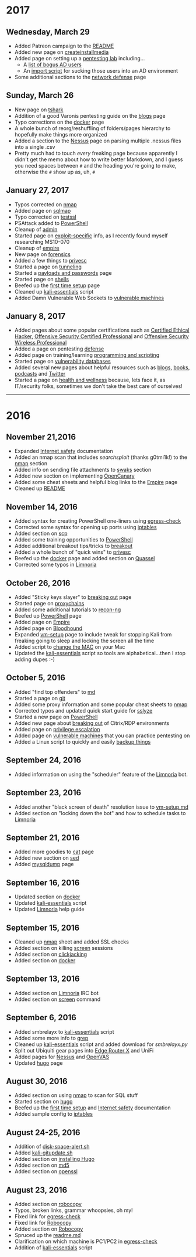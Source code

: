 # 2017
## Wednesday, March 29
* Added Patreon campaign to the [README](README.md)
* Added new page on [createinstallmedia](cmdline/mac/createinstallmedia.md)
* Added page on setting up a [pentesting lab](pentesting/lab/index.md) including...
  * A [list of bogus AD users](pentesting/lab/lusers.csv)
  * An [import script](pentesting/lab/import-ad-users.ps1) for sucking those users into an AD environment
* Some additional sections to the [network defense](pentesting/netpen/defense-hardening.md) page

## Sunday, March 26
* New page on [tshark](cmdline/linux/tshark.md)
* Addition of a good Varonis pentesting guide on the [blogs](resources/blogs.md) page
* Typo corrections on the [docker](web/docker.md) page
* A whole bunch of reorg/reshuffling of folders/pages hierarchy to hopefully make things more organized
* Added a section to the [Nessus](pentesting/vulnerability-scanners/nessus.md) page on parsing multiple .nessus files into a single .csv
* Pretty much had to touch *every* freaking page because apparently I didn't get the memo about how to write better Markdown, and I guess you need spaces between `#` and the heading you're going to make, otherwise the `#` show up as, uh, `#`


## January 27, 2017
* Typos corrected on [nmap](cmdline/linux/nmap.md)
* Added page on [sqlmap](cmdline/linux/sqlmap.md)
* Typo corrected on [testssl](cmdline/linux/testssl.md)
* PSAttack added to [PowerShell](cmdline/windows/powershell.md)
* Cleanup of [admin](pentesting/admin/admin.md)
* Started page on [exploit-specific](pentesting/exploit-info/exploit-info.md) info, as I recently found myself researching MS10-070
* Cleanup of [empire](pentesting/netpen/empire.md)
* New page on [forensics](pentesting/netpen/forensics.md)
* Added a few things to [privesc](pentesting/netpen/privesc.md)
* Started a page on [tunneling](pentesting/netpen/tunneling.md) 
* Started a [payloads and passwords](pentesting/payloads/payloads-and-passwords.md) page
* Started page on [shells](pentesting/webapp/shells.md)
* Beefed up the [first time setup](resources/best-practices/1sttimesetup.md) page
* Cleaned up [kali-essentials](scripts/linux/kali-essentials.sh) script
* Added Damn Vulnerable Web Sockets to [vulnerable machines](training/vulnerable-machines.md)

## January 8, 2017
* Added pages about some popular certifications such as [Certified Ethical Hacker](certifications/ceh.md), [Offensive Security Certified Professional](certifications/oscp.md) and [Offensive Security Wireless Professional](certifications/oswp.md)
* Added a page on pentesting [defense](pentesting/netpen/defense-hardening.md)
* Added page on training/learning [programming and scripting](training/programming-and-scripting.md)
* Started page on [vulnerability databases](pentesting/vulnerability-scanners/vulnerability-databases.md)
* Added several new pages about helpful resources such as [blogs](resources/blogs.md), [books](resources/books.md), [podcasts](resources/podcasts.md) and [Twitter](resources/twitter.md)
* Started a page on [health and wellness](resources/health-and-wellness.md) because, lets face it, as IT/security folks, sometimes we don't take the best care of ourselves!

---

# 2016

## November 21,2016
* Expanded [Internet safety](best-practices/internetsafety.md) documentation
* Added an nmap scan that includes *searchsploit* (thanks g0tmi1k!) to the [nmap](cmdline/linux/nmap.md) section
* Added info on sending file attachments to [swaks](cmdline/linux/swaks.md) section
* Added new section on implementing [OpenCanary](pentesting/honeypots/opencanary.md)
* Added some cheat sheets and helpful blog links to the [Empire](pentesting/netpen/empire.md) page
* Cleaned up [README](README.md)

## November 14, 2016
* Added syntax for creating PowerShell one-liners using [egress-check](cmdline/linux/egress-check.md)
* Corrected some syntax for opening up ports using [iptables](cmdline/linux/iptables.md)
* Added section on [scp](cmdline/linux/scp.md)
* Added some training opportunities to [PowerShell](cmdline/windows/powershell.md) 
* Added additional breakout tips/tricks to [breakout](pentesting/netpen/breakout.md) 
* Added a whole bunch of "quick wins" to [privesc](pentesting/netpen/privesc.md)
* Beefed up the [docker](web/docker.md) page and added section on [Quassel](web/docker.md/#quassel)
* Corrected some typos in [Limnoria](web/limnoria.md)

## October 26, 2016
* Added "Sticky keys slayer" to [breaking out](pentesting/netpen/breakout.md) page
* Started page on [proxychains](cmdline/linux/proxychains.md)
* Added some additional tutorials to [recon-ng](cmdline/linux/recon-ng.md)
* Beefed up [PowerShell](cmdline/windows/powershell.md) page
* Added page on [Empire](pentesting/netpen/empire.md)
* Added page on [Bloodhound](pentesting/netpen/bloodhound.md)
* Expanded [vm-setup](pentesting/vm-setup/vm-setup.md) page to include tweak for stopping Kali from freaking going to sleep and locking the screen all the time
* Added script to [change the MAC](scripts/mac/changemac.md) on your Mac
* Updated the [kali-essentials](scripts/linux/kali-essentials.sh) script so tools are alphabetical...then I stop adding dupes :-)

## October 5, 2016
* Added "find top offenders" to [md](cmdline/linux/du.md)
* Started a page on [git](cmdline/linux/git.md)
* Added some proxy information and some popular cheat sheets to [nmap](cmdline/linux/nmap.md)
* Corrected typos and updated quick start guide for [sslyze](cmdline/linux/sslyze.md)
* Started a new page on [PowerShell](cmdline/windows/powershell.md)
* Added new page about [breaking out](pentesting/netpen/breakout.md) of Citrix/RDP environments
* Added page on [privilege escalation](pentesting/netpen/privesc.md)
* Added page on [vulnerable machines](pentesting/training/vulnerablemachines.md) that you can practice pentesting on
* Added a Linux script to quickly and easily [backup things](scripts/linux/backup-stuff.sh)

## September 24, 2016
* Added information on using the "scheduler" feature of the [Limnoria](web/limnoria.md) bot.

## September 23, 2016
* Added another "black screen of death" resolution issue to [vm-setup.md](pentesting/vm-setup/vm-setup.md)
* Added section on "locking down the bot" and how to schedule tasks to [Limnoria](web/limnoria.md)

## September 21, 2016
* Added more goodies to [cat](cmdline/linux/cat.md) page
* Added new section on [sed](cmdline/linux/sed.md)
* Added [mysqldump](cmdline/linux/mysqldump.md) page

## September 16, 2016
* Updated section on [docker](web/docker.md)
* Updated [kali-essentials](scripts/linux/kali-essentials.sh) script
* Updated [Limnoria](web/limnoria.md) help guide

## September 15, 2016
* Cleaned up [nmap](cmdline/linux/nmap.md) sheet and added SSL checks
* Added section on killing [screen](cmdline/linux/screen.md) sessions
* Added section on [clickjacking](pentesting/webapp/clickjacking.md)
* Added section on [docker](web/docker.md)

## September 13, 2016
* Added section on [Limnoria](web/limnoria.md) IRC bot
* Added section on [screen](cmdline/linux/screen.md) command

## September 6, 2016
* Added smbrelayx to [kali-essentials](scripts/kali-essentials.sh) script 
* Added some more info to [grep](cmdline/linux/grep.md)
* Cleaned up [kali-essentials](scripts/linux/kali-essentials.sh) script and added download for *smbrelayx.py*
* Split out Ubiquiti gear pages into [Edge Router X](hardware/ubiquiti/edgerouterx/erx.md) and UniFi
* Added pages for [Nessus](pentesting/vulnerability-scanners/nessus.md) and [OpenVAS](pentesting/vulnerability-scanners/openvas.md) 
* Updated [hugo](web/hugo.md) page

## August 30, 2016
* Added section on using [nmap](cmdline/linux/nmap.md) to scan for SQL stuff
* Started section on [hugo](web/hugo.md)
* Beefed up the [first time setup](best-practices/1sttimesetup.md) and [Internet safety](best-practices/internetsafety.md) documentation
* Added sample config to [iptables](cmdline/linux/iptables.md)

## August 24-25, 2016
* Addition of [disk-space-alert.sh](scripts/linux/disk-space-alert.sh)
* Added [kali-gitupdate.sh](scripts/linux/kali-gitupdate.sh)
* Added section on [installing Hugo](web/hugo.md)
* Added section on [md5](cmdline/mac/md5.md)
* Added section on [openssl](cmdline/mac/openssl.md)

## August 23, 2016
* Added section on [robocopy](cmdline/windows/robocopy.md)
* Typos, broken links, grammar whoopsies, oh my!
* Fixed link for [egress-check](cmdline/linux/egress-check.md)
* Fixed link for [Robocopy](cmdline/windows/robocopy.md)
* Added section on [Robocopy](cmdline/windows/robocopy.md)
* Spruced up the [readme.md](README.md)
* Clarification on which machine is PC1/PC2 in [egress-check](cmdline/linux/egress-check.md)
* Addition of [kali-essentials](scripts/kali-essentials.sh) script
